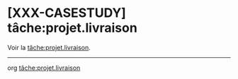 [XXX-CASESTUDY] tâche:projet.livraison
===========================================================


 Voir la [tâche:projet.livraison](https://modelscript.readthedocs.io/en/latest/tasks/projet/projet.livraison/index.html).

________
org [tâche:projet.livraison](https://modelscript.readthedocs.io/en/latest/tasks/projet/projet.livraison/index.html)
